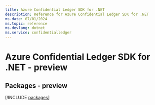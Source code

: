 ```yaml
---
title: Azure Confidential Ledger SDK for .NET
description: Reference for Azure Confidential Ledger SDK for .NET
ms.date: 07/01/2024
ms.topic: reference
ms.devlang: dotnet
ms.service: confidentialledger
---
```

# Azure Confidential Ledger SDK for .NET - preview
## Packages - preview
[!INCLUDE [packages](confidential-ledger-index.md)]